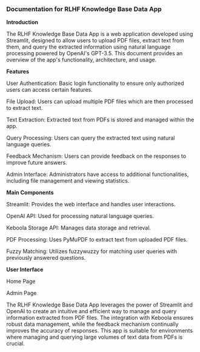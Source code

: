 ### Documentation for RLHF Knowledge Base Data App

**Introduction**

The RLHF Knowledge Base Data App is a web application developed using Streamlit, designed to allow users to upload PDF files, extract text from them, and query the extracted information using natural language processing powered by OpenAI's GPT-3.5. This document provides an overview of the app's functionality, architecture, and usage.

**Features**

User Authentication: Basic login functionality to ensure only authorized users can access certain features.

File Upload: Users can upload multiple PDF files which are then processed to extract text.

Text Extraction: Extracted text from PDFs is stored and managed within the app.

Query Processing: Users can query the extracted text using natural language queries.

Feedback Mechanism: Users can provide feedback on the responses to improve future answers.

Admin Interface: Administrators have access to additional functionalities, including file management and viewing statistics.

**Main Components**

Streamlit: Provides the web interface and handles user interactions.

OpenAI API: Used for processing natural language queries.

Keboola Storage API: Manages data storage and retrieval.

PDF Processing: Uses PyMuPDF to extract text from uploaded PDF files.

Fuzzy Matching: Utilizes fuzzywuzzy for matching user queries with previously answered questions.

**User Interface**

Home Page

Admin Page

The RLHF Knowledge Base Data App leverages the power of Streamlit and OpenAI to create an intuitive and efficient way to manage and query information extracted from PDF files. 
The integration with Keboola ensures robust data management, while the feedback mechanism continually improves the accuracy of responses. 
This app is suitable for environments where managing and querying large volumes of text data from PDFs is crucial.
